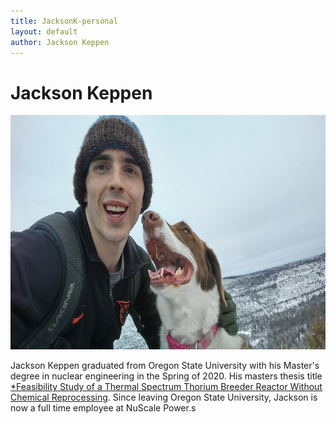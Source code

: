```yaml
---
title: JacksonK-personal
layout: default
author: Jackson Keppen
---
```

Jackson Keppen
================================

<img src="./Images/jackson.jpg" height="375" width="600">

Jackson Keppen graduated from Oregon State University with his Master's degree in nuclear engineering in the Spring of 2020.
His masters thesis title [*Feasibility Study of a Thermal Spectrum Thorium Breeder Reactor Without Chemical Reprocessing](https://ir.library.oregonstate.edu/concern/graduate_thesis_or_dissertations/1257b050k?locale=en). Since leaving Oregon State University, Jackson is now a full time employee at NuScale Power.s